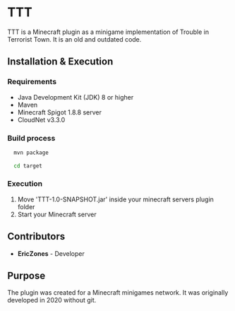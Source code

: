 # TTT

TTT is a Minecraft plugin as a minigame implementation of Trouble in Terrorist Town. It is an old and outdated code.

## Installation & Execution
### Requirements
- Java Development Kit (JDK) 8 or higher
- Maven
- Minecraft Spigot 1.8.8 server
- CloudNet v3.3.0

### Build process
```bash
  mvn package
  
  cd target
  ```

### Execution
1. Move 'TTT-1.0-SNAPSHOT.jar' inside your minecraft servers plugin folder
2. Start your Minecraft server

## Contributors
- **EricZones** - Developer

## Purpose
The plugin was created for a Minecraft minigames network.
It was originally developed in 2020 without git.